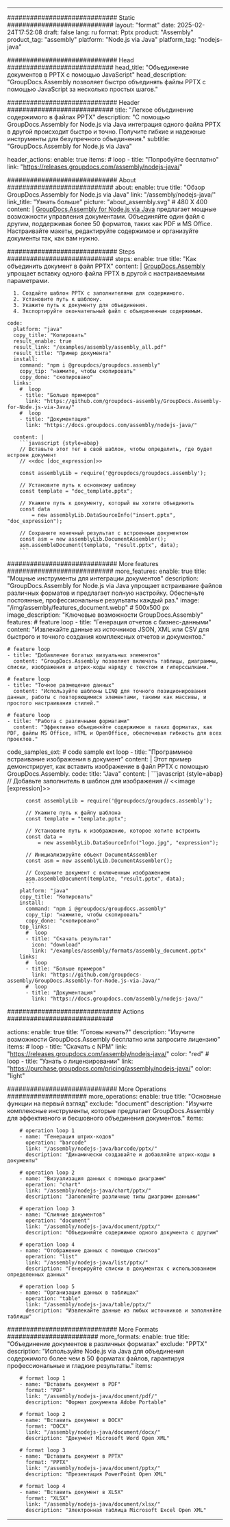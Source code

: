 



---
############################# Static ############################
layout: "format"
date:  2025-02-24T17:52:08
draft: false
lang: ru
format: Pptx
product: "Assembly"
product_tag: "assembly"
platform: "Node.js via Java"
platform_tag: "nodejs-java"

############################# Head ############################
head_title: "Объединение документов в PPTX с помощью JavaScript"
head_description: "GroupDocs.Assembly позволяет быстро объединять файлы PPTX с помощью JavaScript за несколько простых шагов."

############################# Header ############################
title: "Легкое объединение содержимого в файлах PPTX" 
description: "С помощью GroupDocs.Assembly for Node.js via Java интеграция одного файла PPTX в другой происходит быстро и точно. Получите гибкие и надежные инструменты для безупречного объединения."
subtitle: "GroupDocs.Assembly for Node.js via Java" 

header_actions:
  enable: true
  items:
    #  loop
    - title: "Попробуйте бесплатно"
      link: "https://releases.groupdocs.com/assembly/nodejs-java/"
      
############################# About ############################
about:
    enable: true
    title: "Обзор GroupDocs.Assembly for Node.js via Java"
    link: "/assembly/nodejs-java/"
    link_title: "Узнать больше"
    picture: "about_assembly.svg" # 480 X 400
    content: |
       [GroupDocs.Assembly for Node.js via Java](/assembly/nodejs-java/) предлагает мощные возможности управления документами. Объединяйте один файл с другим, поддерживая более 50 форматов, таких как PDF и MS Office. Настраивайте макеты, редактируйте содержимое и организуйте документы так, как вам нужно.

############################# Steps ############################
steps:
    enable: true
    title: "Как объединить документ в файл PPTX"
    content: |
      [GroupDocs.Assembly](/assembly/nodejs-java/) упрощает вставку одного файла PPTX в другой с настраиваемыми параметрами.
      
      1. Создайте шаблон PPTX с заполнителями для содержимого.
      2. Установите путь к шаблону.
      3. Укажите путь к документу для объединения.
      4. Экспортируйте окончательный файл с объединенным содержимым.
   
    code:
      platform: "java"
      copy_title: "Копировать"
      result_enable: true
      result_link: "/examples/assembly/assembly_all.pdf"
      result_title: "Пример документа"
      install:
        command: "npm i @groupdocs/groupdocs.assembly"
        copy_tip: "нажмите, чтобы скопировать"
        copy_done: "скопировано"
      links:
        #  loop
        - title: "Больше примеров"
          link: "https://github.com/groupdocs-assembly/GroupDocs.Assembly-for-Node.js-via-Java/"
        #  loop
        - title: "Документация"
          link: "https://docs.groupdocs.com/assembly/nodejs-java/"
          
      content: |
        ```javascript {style=abap}
        // Вставьте этот тег в свой шаблон, чтобы определить, где будет встроен документ
        // <<doc [doc_expression]>>
    
        const assemblyLib = require('@groupdocs/groupdocs.assembly');

        // Установите путь к основному шаблону
        const template = "doc_template.pptx";

        // Укажите путь к документу, который вы хотите объединить
        const data 
            = new assemblyLib.DataSourceInfo("insert.pptx", "doc_expression");

        // Сохраните конечный результат с встроенным документом
        const asm = new assemblyLib.DocumentAssembler();
        asm.assembleDocument(template, "result.pptx", data);
        ```           

############################# More features ############################
more_features:
  enable: true
  title: "Мощные инструменты для интеграции документов"
  description: "GroupDocs.Assembly for Node.js via Java упрощает встраивание файлов различных форматов и предлагает полную настройку. Обеспечьте постоянные, профессиональные результаты каждый раз."
  image: "/img/assembly/features_document.webp" # 500x500 px
  image_description: "Ключевые возможности GroupDocs.Assembly"
  features:
    # feature loop
    - title: "Генерация отчетов с бизнес-данными"
      content: "Извлекайте данные из источников JSON, XML или CSV для быстрого и точного создания комплексных отчетов и документов."

    # feature loop
    - title: "Добавление богатых визуальных элементов"
      content: "GroupDocs.Assembly позволяет включать таблицы, диаграммы, списки, изображения и штрих-коды наряду с текстом и гиперссылками."

    # feature loop
    - title: "Точное размещение данных"
      content: "Используйте шаблоны LINQ для точного позиционирования данных, работы с повторяющимися элементами, такими как массивы, и простого настраивания стилей."

    # feature loop
    - title: "Работа с различными форматами"
      content: "Эффективно объединяйте содержимое в таких форматах, как PDF, файлы MS Office, HTML и OpenOffice, обеспечивая гибкость для всех проектов."
      
  code_samples_ext:
    # code sample ext loop
    - title: "Программное встраивание изображения в документ"
      content: |
        Этот пример демонстрирует, как вставить изображение в файл PPTX с помощью GroupDocs.Assembly.
      code:
        title: "Java"
        content: |
          ```javascript {style=abap}
          // Добавьте заполнитель в шаблон для изображения
          // <<image [expression]>>
          
          const assemblyLib = require('@groupdocs/groupdocs.assembly');

          // Укажите путь к файлу шаблона
          const template = "template.pptx";

          // Установите путь к изображению, которое хотите встроить
          const data =
              = new assemblyLib.DataSourceInfo("logo.jpg", "expression");

          // Инициализируйте объект DocumentAssembler
          const asm = new assemblyLib.DocumentAssembler();

          // Сохраните документ с включенным изображением
          asm.assembleDocument(template, "result.pptx", data);
          ```
        platform: "java"
        copy_title: "Копировать"
        install:
          command: "npm i @groupdocs/groupdocs.assembly"
          copy_tip: "нажмите, чтобы скопировать"
          copy_done: "скопировано"
        top_links:
          #  loop
          - title: "Скачать результат"
            icon: "download"
            link: "/examples/assembly/formats/assembly_document.pptx"
        links:
          #  loop
          - title: "Больше примеров"
            link: "https://github.com/groupdocs-assembly/GroupDocs.Assembly-for-Node.js-via-Java/"
          #  loop
          - title: "Документация"
            link: "https://docs.groupdocs.com/assembly/nodejs-java/"
            

            


############################## Actions ############################

actions:
  enable: true
  title: "Готовы начать?"
  description: "Изучите возможности GroupDocs.Assembly бесплатно или запросите лицензию"
  items:
    #  loop
    - title: "Скачать с NPM"
      link: "https://releases.groupdocs.com/assembly/nodejs-java/"
      color: "red"
        #  loop
    - title: "Узнать о лицензировании"
      link: "https://purchase.groupdocs.com/pricing/assembly/nodejs-java/"
      color: "light"


############################# More Operations #####################
more_operations:
    enable: true
    title: "Основные функции на первый взгляд"
    exclude: "document"
    description: "Изучите комплексные инструменты, которые предлагает GroupDocs.Assembly для эффективного и бесшовного объединения документов."
    items: 
          
        # operation loop 1
        - name: "Генерация штрих-кодов"
          operation: "barcode"
          link: "/assembly/nodejs-java/barcode/pptx/"
          description: "Динамически создавайте и добавляйте штрих-коды в документы"

        # operation loop 2
        - name: "Визуализация данных с помощью диаграмм"
          operation: "chart"
          link: "/assembly/nodejs-java/chart/pptx/"
          description: "Заполняйте различные типы диаграмм данными"

        # operation loop 3
        - name: "Слияние документов"
          operation: "document"
          link: "/assembly/nodejs-java/document/pptx/"
          description: "Объединяйте содержимое одного документа с другим"

        # operation loop 4
        - name: "Отображение данных с помощью списков"
          operation: "list"
          link: "/assembly/nodejs-java/list/pptx/"
          description: "Генерируйте списки в документах с использованием определенных данных"

        # operation loop 5
        - name: "Организация данных в таблицах"
          operation: "table"
          link: "/assembly/nodejs-java/table/pptx/"
          description: "Извлекайте данные из любых источников и заполняйте таблицы"
         
          
############################# More Formats ########################
more_formats:
    enable: true
    title: "Объединение документов в различных форматах"
    exclude: "PPTX"
    description: "Используйте Node.js via Java для объединения содержимого более чем в 50 форматах файлов, гарантируя профессиональные и гладкие результаты."
    items: 
          
        # format loop 1
        - name: "Вставить документ в PDF"
          format: "PDF"
          link: "/assembly/nodejs-java/document/pdf/"
          description: "Формат документа Adobe Portable"
          
        # format loop 2
        - name: "Вставить документ в DOCX"
          format: "DOCX"
          link: "/assembly/nodejs-java/document/docx/"
          description: "Документ Microsoft Word Open XML"
          
        # format loop 3
        - name: "Вставить документ в PPTX"
          format: "PPTX"
          link: "/assembly/nodejs-java/document/pptx/"
          description: "Презентация PowerPoint Open XML"
          
        # format loop 4
        - name: "Вставить документ в XLSX"
          format: "XLSX"
          link: "/assembly/nodejs-java/document/xlsx/"
          description: "Электронная таблица Microsoft Excel Open XML"


          

---